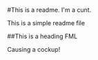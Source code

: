 #This is a readme. I'm a cunt.

This is a simple readme file

##This is a heading FML 

Causing a cockup!
